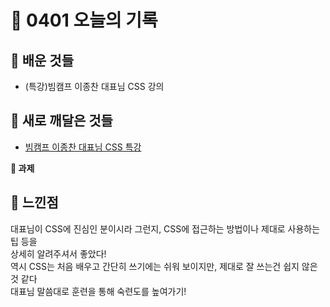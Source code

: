 # 🧸 0401 오늘의 기록
## 💙 배운 것들
* (특강)빔캠프 이종찬 대표님 CSS 강의

## 💚 새로 깨달은 것들
* [빔캠프 이종찬 대표님 CSS 특강](https://github.com/areumz/TIL/blob/main/HTML+CSS/CSS/%EB%B9%94%EC%BA%A0%ED%94%84%20%EC%9D%B4%EC%A2%85%EC%B0%AC%20%EB%8C%80%ED%91%9C%EB%8B%98%20CSS%20%ED%8A%B9%EA%B0%95.md)

**📍 과제**

## 💜 느낀점
대표님이 CSS에 진심인 분이시라 그런지, CSS에 접근하는 방법이나 제대로 사용하는 팁 등을   
상세히 알려주셔서 좋았다!   
역시 CSS는 처음 배우고 간단히 쓰기에는 쉬워 보이지만, 제대로 잘 쓰는건 쉽지 않은 것 같다   
대표님 말씀대로 훈련을 통해 숙련도를 높여가기!

